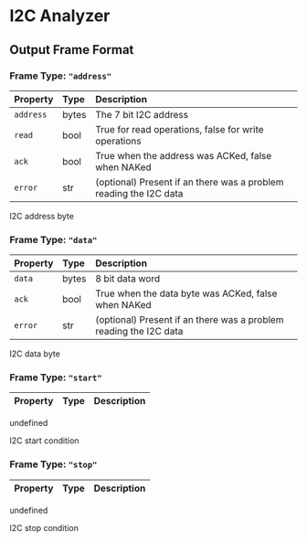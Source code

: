 # I2C Analyzer
  

## Output Frame Format
  
### Frame Type: `"address"`

| Property | Type | Description |
| :--- | :--- | :--- |
| `address` | bytes | The 7 bit I2C address |
| `read` | bool | True for read operations, false for write operations |
| `ack` | bool | True when the address was ACKed, false when NAKed |
| `error` | str | (optional) Present if an there was a problem reading the I2C data |

I2C address byte

### Frame Type: `"data"`

| Property | Type | Description |
| :--- | :--- | :--- |
| `data` | bytes | 8 bit data word |
| `ack` | bool | True when the data byte was ACKed, false when NAKed |
| `error` | str | (optional) Present if an there was a problem reading the I2C data |

I2C data byte

### Frame Type: `"start"`

| Property | Type | Description |
| :--- | :--- | :--- |
undefined

I2C start condition

### Frame Type: `"stop"`

| Property | Type | Description |
| :--- | :--- | :--- |
undefined

I2C stop condition
